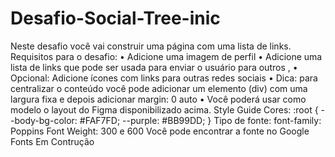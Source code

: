 # Desafio-Social-Tree-inic    
Neste desafio você vai construir uma página com uma lista de links.
Requisitos para o desafio:
• Adicione uma imagem de perfil
• Adicione uma lista de links que pode ser usada para enviar o usuário para outros ,
• Opcional: Adicione ícones com links para outras redes sociais
• Dica: para centralizar o conteúdo você pode adicionar um elemento (div) com uma largura fixa
e depois adicionar margin: 0 auto
• Você poderá usar como modelo o layout do Figma disponibilizado acima.
Style Guide
Cores:
:root {
--body-bg-color: #FAF7FD;
--purple: #BB99DD;
}
Tipo de fonte:
font-family: Poppins
Font Weight: 300 e 600
Você pode encontrar a fonte no Google Fonts 
 Em Contrução

